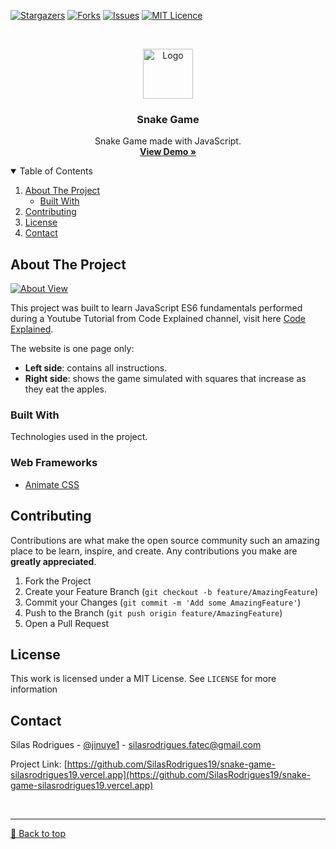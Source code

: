 [![Stargazers][stars-shield]][stars-url]
[![Forks][forks-shield]][forks-url]
[![Issues][issues-shield]][issues-url]
[![MIT Licence][license-shield]][license-url]


<!-- PROJECT LOGO -->
<br />
<p align="center">
  <a href="http://silasdev.epizy.com">
    <img src="https://cdn.pixabay.com/photo/2017/09/17/16/01/snake-2758853_1280.png" alt="Logo" width="80" height="80">
  </a>

  <h3 align="center">Snake Game</h3>

  <p align="center">
    Snake Game made with JavaScript.
    <br />
    <a href="https://snake-game-ruddy.vercel.app"><strong>View Demo »</strong></a>
    <br />
  </p>
</p>



<!-- TABLE OF CONTENTS -->
<details open="open">
  <summary>Table of Contents</summary>
  <ol>
    <li>
      <a href="#about-the-project">About The Project</a>
      <ul>
        <li><a href="#built-with">Built With</a></li>
      </ul>
    </li>
    <li><a href="#contributing">Contributing</a></li>
    <li><a href="#license">License</a></li>
    <li><a href="#contact">Contact</a></li>
  </ol>
</details>



<!-- ABOUT THE PROJECT -->
## About The Project

[![About View][product-screenshot]](https://snake-game-ruddy.vercel.app)

This project was built to learn JavaScript ES6 fundamentals performed during a Youtube Tutorial from Code Explained channel, visit here [Code Explained](https://www.youtube.com/channel/UC8n8ftV94ZU_DJLOLtrpORA).

The website is one page only:
* **Left side**: contains all instructions.
* **Right side**: shows the game simulated with squares that increase as they eat the apples.


### Built With

Technologies used in the project.

### Web Frameworks
* [Animate CSS](https://animate.style)


<!-- CONTRIBUTING -->
## Contributing

Contributions are what make the open source community such an amazing place to be learn, inspire, and create. Any contributions you make are **greatly appreciated**.

1. Fork the Project
2. Create your Feature Branch (`git checkout -b feature/AmazingFeature`)
3. Commit your Changes (`git commit -m 'Add some AmazingFeature'`)
4. Push to the Branch (`git push origin feature/AmazingFeature`)
5. Open a Pull Request


<!-- LICENSE -->
## License

This work is licensed under a MIT License. See `LICENSE` for more information


<!-- CONTACT -->
## Contact

Silas Rodrigues - [@jinuye1](https://twitter.com/jinuye1) - silasrodrigues.fatec@gmail.com

Project Link: [https://github.com/SilasRodrigues19/snake-game-silasrodrigues19.vercel.app](https://github.com/SilasRodrigues19/snake-game-silasrodrigues19.vercel.app)

   
   <!-- MARKDOWN LINKS & IMAGES -->
<!-- https://www.markdownguide.org/basic-syntax/#reference-style-links -->
[contributors-shield]: https://img.shields.io/github/contributors/SilasRodrigues19/snake-game-silasrodrigues19.vercel.app.svg?style=for-the-badge
[contributors-url]: https://github.com/SilasRodrigues19/snake-game-silasrodrigues19.vercel.app/graphs/contributors
[forks-shield]: https://img.shields.io/github/forks/SilasRodrigues19/snake-game-silasrodrigues19.vercel.app.svg?style=for-the-badge
[forks-url]: https://github.com/SilasRodrigues19/snake-game-silasrodrigues19.vercel.app/network/members
[stars-shield]: https://img.shields.io/github/stars/SilasRodrigues19/snake-game-silasrodrigues19.vercel.app.svg?style=for-the-badge
[stars-url]: https://github.com/SilasRodrigues19/snake-game-silasrodrigues19.vercel.app/stargazers
[issues-shield]: https://img.shields.io/github/issues/SilasRodrigues19/snake-game-silasrodrigues19.vercel.app.svg?style=for-the-badge
[issues-url]: https://github.com/SilasRodrigues19/snake-game-silasrodrigues19.vercel.app/issues
[license-shield]: https://img.shields.io/github/license/SilasRodrigues19/snake-game-silasrodrigues19.vercel.app?style=for-the-badge
[license-url]: https://github.com/SilasRodrigues19/snake-game-silasrodrigues19.vercel.app/blob/main/LICENSE
[product-screenshot]: https://i.ibb.co/bPds3jt/snake.png

<br><hr>
[🔼 Back to top](#Snake-Game)

